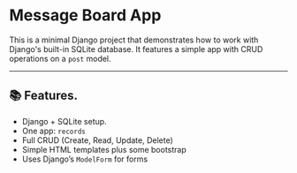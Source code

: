 # Message Board App

This is a minimal Django project that demonstrates how to work with Django's built-in SQLite database. It features a simple app with CRUD operations on a `post` model.

---

## 📚 Features.

- Django + SQLite setup.
- One app: `records`
- Full CRUD (Create, Read, Update, Delete)
- Simple HTML templates plus some bootstrap
- Uses Django’s `ModelForm` for forms



